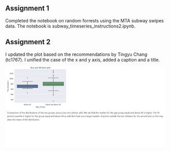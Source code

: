 ## Assignment 1
Completed the notebook on random forrests using the MTA subway swipes data. The notebook is subway_timeseries_instructions2.ipynb.

## Assignment 2 
I updated the plot based on the recommendations by Tingyu Chang (tc1767). I unified the case of the x and y axis, added a caption and a title.

![Image did not load](box_and_whisker.png)

